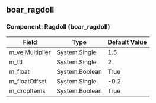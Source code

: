 ## boar_ragdoll

### Component: Ragdoll (boar_ragdoll)

|Field|Type|Default Value|
|-----|----|-------------|
|m_velMultiplier|System.Single|1.5|
|m_ttl|System.Single|2|
|m_float|System.Boolean|True|
|m_floatOffset|System.Single|-0.2|
|m_dropItems|System.Boolean|True|

